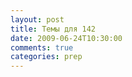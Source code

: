```yaml
---
layout: post
title: Темы для 142
date: 2009-06-24T10:30:00
comments: true
categories: prep
---
```


